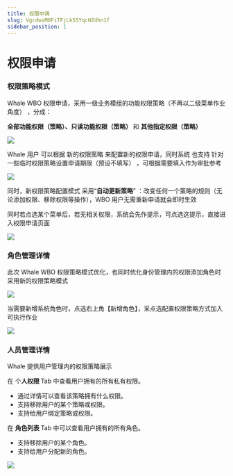 ```yaml
---
title: 权限申请
slug: VgcdwsM0FiTFjLkS5YqcHZdhn1f
sidebar_position: 1
---
```



# 权限申请

### 权限策略模式

Whale WBO 权限申请，采用一级业务模组的功能权限策略（不再以二级菜单作业角度） ，分成：

<b>全部功能权限（策略）、只读功能权限（策略） </b>和 <b>其他指定权限（策略）</b>

<img src="/assets/JcR4bjK5yoIGwsxuXDBc3LyWnRe.png" src-width="1488" src-height="1448"/>

Whale 用户 可以根据 新的权限策略 来配置新的权限申请，同时系统 也支持 针对一些临时权限策略设置申请期限（预设不填写） ，可根据需要填入作为审批参考

<img src="/assets/KV7dbh3x6oTtYVx7rYbc1ByRnQh.png" src-width="1478" src-height="156"/>

同时，新权限策略配置模式 采用“<b>自动更新策略</b>” ：改变任何一个策略的规则（无论添加权限、移除权限等操作），WBO 用户无需重新申请就会即时生效

同时若点选某个菜单后，若无相关权限，系统会先作提示，可点选这提示，直接进入权限申请页面

<img src="/assets/Fa1ZbxQ5VoyOBBxCSAKc8VjUnrd.png" src-width="1498" src-height="232" align="center"/>

### 角色管理详情

此次 Whale WBO 权限策略模式优化，也同时优化身份管理内的权限添加角色时采用新的权限策略模式

<img src="/assets/PJwkblkFFoHIJqxX8rHcnjscn6d.png" src-width="3406" src-height="1452" align="center"/>

当需要新增系统角色时，点选右上角【新增角色】，采点选配置权限策略方式加入可执行作业

<img src="/assets/E9tzb9h1IojZ0PxLzCLcmxz0n0d.png" src-width="2208" src-height="1602" align="center"/>

### 人员管理详情

Whale 提供用户管理内的权限策略展示

在 个<b>人权限 </b>Tab 中查看用户拥有的所有私有权限。

- 通过详情可以查看该策略拥有什么权限。
- 支持移除用户的某个策略或权限。
- 支持给用户绑定策略或权限。

在 <b>角色列表 </b>Tab 中可以查看用户拥有的所有角色。

- 支持移除用户的某个角色。
- 支持给用户分配新的角色。

<img src="/assets/ML87buEkMobFdmxcHDccTBm1nS3.png" src-width="3424" src-height="1344" align="center"/>


